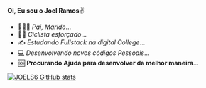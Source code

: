  **Oi, Eu sou o Joel Ramos**✌️

- 👨‍👩‍👧 *Pai, Marido*...
- 🚵‍♀️ *Ciclista esforçado*...
- ✍️ *Estudando Fullstack na digital College*...
- 💻 *Desenvolvendo novos códigos Pessoais*...
- 🆘 **Procurando Ajuda para desenvolver da melhor maneira**...



[![JOELS6 GitHub stats](https://github-readme-stats.vercel.app/api?username=JOELS6&show_icons=true&count_private=true&theme=Dark=ff69b4&icon_color=703cd8)](https://github.com/JOELS6)
